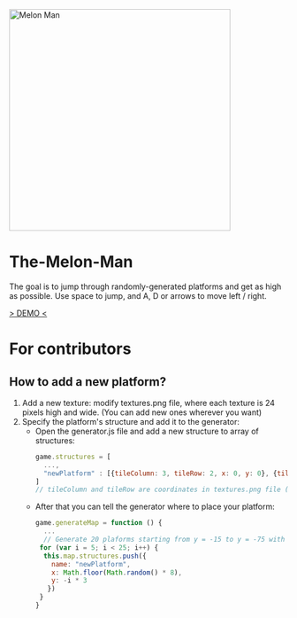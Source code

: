 <img src="https://i.ibb.co/4f9gk9s/image.png" alt="Melon Man" height="400"/>

# The-Melon-Man

The goal is to jump through randomly-generated platforms and get as high as possible.
Use space to jump, and A, D or arrows to move left / right.

[> DEMO <](https://pnlt.github.io/The-Melon-Man/)

# For contributors

## How to add a new platform?

1. Add a new texture: modify textures.png file, where each texture is 24 pixels high and wide. (You can add new ones wherever you want)
2. Specify the platform's structure and add it to the generator:
   - Open the generator.js file and add a new structure to array of structures:
     ```javascript
     game.structures = [
       ...,
       "newPlatform" : [{tileColumn: 3, tileRow: 2, x: 0, y: 0}, {tileColumn: 4, tileRow: 2, x: 1, y: 0}, ...]
     ]
     // tileColumn and tileRow are coordinates in textures.png file (starting from 0), and x & y are coordinates in game
     ```
   - After that you can tell the generator where to place your platform:
     ```javascript
     game.generateMap = function () {
       ...
       // Generate 20 plaforms starting from y = -15 to y = -75 with random x ranging from 0 to 8
      for (var i = 5; i < 25; i++) {
       this.map.structures.push({
         name: "newPlatform",
         x: Math.floor(Math.random() * 8),
         y: -i * 3
        })
      }
     }
     ```
